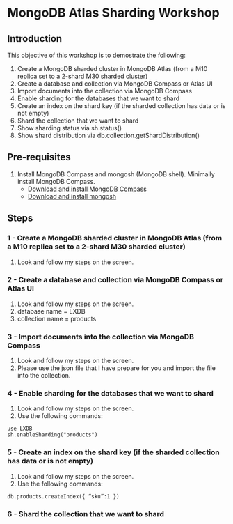 # MongoDB Atlas Sharding Workshop

## Introduction
This objective of this workshop is to demostrate the following:
1.  Create a MongoDB sharded cluster in MongoDB Atlas (from a M10 replica set to a 2-shard M30 sharded cluster)
2.  Create a database and collection via MongoDB Compass or Atlas UI
3.  Import documents into the collection via MongoDB Compass
4.  Enable sharding for the databases that we want to shard
5.  Create an index on the shard key (if the sharded collection has data or is not empty)
6.  Shard the collection that we want to shard
7.  Show sharding status via sh.status()
8.  Show shard distribution via db.collection.getShardDistribution()

## Pre-requisites
1.  Install MongoDB Compass and mongosh (MongoDB shell).  Minimally install MongoDB Compass.
    - [Download and install MongoDB Compass](https://www.mongodb.com/try/download/compass)
    - [Download and install mongosh](https://www.mongodb.com/try/download/shell)


## Steps

### 1 - Create a MongoDB sharded cluster in MongoDB Atlas (from a M10 replica set to a 2-shard M30 sharded cluster)
1.  Look and follow my steps on the screen.

### 2 - Create a database and collection via MongoDB Compass or Atlas UI
1.  Look and follow my steps on the screen.
2.  database name = LXDB
3.  collection name = products

### 3 - Import documents into the collection via MongoDB Compass
1.  Look and follow my steps on the screen.
2.  Please use the json file that I have prepare for you and import the file into the collection.

### 4 - Enable sharding for the databases that we want to shard
1.  Look and follow my steps on the screen.
2.  Use the following commands:
```
use LXDB
sh.enableSharding("products")
```

### 5 - Create an index on the shard key (if the sharded collection has data or is not empty)
1.  Look and follow my steps on the screen.
2.  Use the following commands:
```
db.products.createIndex({ “sku”:1 })
```

### 6 - Shard the collection that we want to shard





